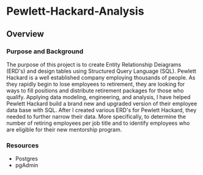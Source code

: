 # Pewlett-Hackard-Analysis
## Overview
### Purpose and Background
The purpose of this project is to create Entity Relationship Deiagrams (ERD's) and design tables using Structured Query Language (SQL). Pewlett Hackard is a well established company employing thousands of people. As they rapidly begin to lose employees to retirement, they are looking for ways to fill positions and distribute retirement packages for those who qualify. Applying data modeling, engineering, and analysis, I have helped Pewlett Hackard build a brand new and upgraded version of their employee data base with SQL. After I created various ERD's for Pewlett Hackard, they needed to further narrow their data. More specifically, to determine the number of retiring employees per job title and to identify employees who are eligible for their new mentorship program. 
### Resources 
- Postgres
- pgAdmin
